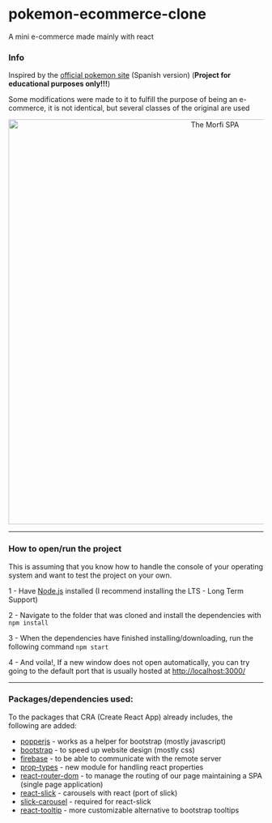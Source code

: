 # pokemon-ecommerce-clone

A mini e-commerce made mainly with react

### Info
Inspired by the [official pokemon site](https://www.pokemon.com/el/) (Spanish version) (<b>Project for educational purposes only!!!</b>)

Some modifications were made to it to fulfill the purpose of being an e-commerce, it is not identical, but several classes of the original are used

<p align="center">
    <img src="https://user-images.githubusercontent.com/75096734/190831814-f8adee02-c74a-4a1f-a8c6-c33db3180acd.png" alt="The Morfi SPA" height="800">
</p>

---
### How to open/run the project

This is assuming that you know how to handle the console of your operating system and want to test the project on your own.

1 - Have [Node.js](https://nodejs.org/) installed (I recommend installing the LTS - Long Term Support)

2 - Navigate to the folder that was cloned and install the dependencies with <code>npm install</code>

3 - When the dependencies have finished installing/downloading, run the following command <code>npm start</code>

4 - And voila!, If a new window does not open automatically, you can try going to the default port that is usually hosted at [http://localhost:3000/](http://localhost:3000/)

---
### Packages/dependencies used:
To the packages that CRA (Create React App) already includes, the following are added:

* [popperjs](https://www.npmjs.com/package/@popperjs/core) - works as a helper for bootstrap (mostly javascript)
* [bootstrap](https://www.npmjs.com/package/bootstrap) - to speed up website design (mostly css)
* [firebase](https://www.npmjs.com/package/firebase) - to be able to communicate with the remote server
* [prop-types](https://www.npmjs.com/package/prop-types) - new module for handling react properties
* [react-router-dom](https://www.npmjs.com/package/react-router-dom) - to manage the routing of our page maintaining a SPA (single page application)
* [react-slick](https://www.npmjs.com/package/react-slick) - carousels with react (port of slick)
* [slick-carousel](https://www.npmjs.com/package/slick-carousel) - required for react-slick
* [react-tooltip](https://www.npmjs.com/package/react-tooltip) - more customizable alternative to bootstrap tooltips





